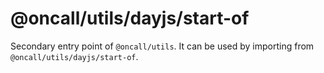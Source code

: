 # @oncall/utils/dayjs/start-of

Secondary entry point of `@oncall/utils`. It can be used by importing from `@oncall/utils/dayjs/start-of`.
